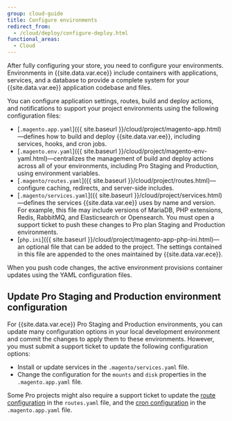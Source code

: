 ```yaml
---
group: cloud-guide
title: Configure environments
redirect_from:
  - /cloud/deploy/configure-deploy.html
functional_areas:
  - Cloud
---
```

After fully configuring your store, you need to configure your environments. Environments in {{site.data.var.ece}} include containers with applications, services, and a database to provide a complete system for your {{site.data.var.ee}} application codebase and files.

You can configure application settings, routes, build and deploy actions, and notifications to support your project environments using the following configuration files:

-  [`.magento.app.yaml`]({{ site.baseurl }}/cloud/project/magento-app.html)—defines how to build and deploy {{site.data.var.ee}}, including services, hooks, and cron jobs.
-  [`.magento.env.yaml`]({{ site.baseurl }}/cloud/project/magento-env-yaml.html)—centralizes the management of build and deploy actions across all of your environments, including Pro Staging and Production, using environment variables.
-  [`.magento/routes.yaml`]({{ site.baseurl }}/cloud/project/routes.html)—configure caching, redirects, and server-side includes.
-  [`.magento/services.yaml`]({{ site.baseurl }}/cloud/project/services.html)—defines the services {{site.data.var.ee}} uses by name and version. For example, this file may include versions of MariaDB, PHP extensions, Redis, RabbitMQ, and Elasticsearch or Opensearch. You must open a support ticket to push these changes to Pro plan Staging and Production environments.
-  [`php.ini`]({{ site.baseurl }}/cloud/project/magento-app-php-ini.html)—an optional file that can be added to the project. The settings contained in this file are appended to the ones maintained by {{site.data.var.ece}}.

When you push code changes, the active environment provisions container updates using the YAML configuration files.

## Update Pro Staging and Production environment configuration

For {{site.data.var.ece}} Pro Staging and Production environments, you can update many configuration options in your local development environment and commit the changes to apply them to these environments. However, you must submit a support ticket to update the following configuration options:

-  Install or update services in the `.magento/services.yaml` file.
-  Change the configuration for the `mounts` and `disk` properties in the `.magento.app.yaml` file.

Some Pro projects might also require a support ticket to update the [route configuration]({{site.baseurl}}/cloud/project/routes.html) in the `routes.yaml` file, and the [cron configuration]({{site.baseurl}}/cloud/configure/setup-cron-jobs.html) in the `.magento.app.yaml` file.
